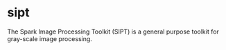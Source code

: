 # sipt
The Spark Image Processing Toolkit (SIPT) is a general purpose toolkit for gray-scale image processing.
